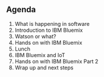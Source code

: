 ##  Agenda

1. What is happening in software
2. Introduction to IBM Bluemix
3. Watson or what?
4. Hands on with IBM Bluemix
5. Lunch
6. IBM Bluemix and IoT
7. Hands on with IBM Bluemix Part 2
8. Wrap up and next steps
